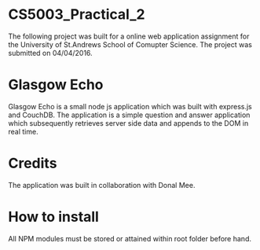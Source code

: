 # CS5003_Practical_2

The following project was built for a online web application assignment for the University of St.Andrews School of Comupter Science. The project was submitted on 04/04/2016.

# Glasgow Echo

Glasgow Echo is a small node js application which was built with express.js and CouchDB. The application is a simple
question and answer application which subsequently retrieves server side data and appends to the DOM in real time.

# Credits

The application was built in collaboration with Donal Mee. 

# How to install

All NPM modules must be stored or attained within root folder before hand. 
